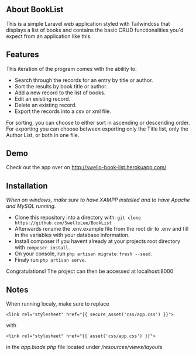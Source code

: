 
## About BookList

This is a simple Laravel web application styled with Tailwindcss that displays a list of books and contains the basic CRUD functionalities you'd expect from an application like this. 


## Features

This iteration of the program comes with the ability to:

- Search through the records for an entry by title or author.
- Sort the results by book title or author.
- Add a new record to the list of books.
- Edit an existing record.
- Delete an existing record.
- Export the records into a csv or xml file.

For sorting, you can choose to either sort in ascending or descending order. For exporting you can choose between exporting only the Title list, only the Author List, or both in one file.


## Demo

Check out the app over on http://swello-book-list.herokuapp.com/


## Installation

*When on windows, make sure to have XAMPP installed and to have Apache and MySQL running.*

- Clone this repository into a directory with: `git clone https://github.com/SwelloLee/BookList`
- Afterwards rename the .env.example file from the root dir to .env and fill in the variables with your database information.
- Install composer if you havent already at your projects root directory with `composer install`.
- On your console, run `php artisan migrate:fresh --seed`.
- Finaly run `php artisan serve`.

Congratulations! 
The project can then be accessed at localhost:8000


## Notes

When running localy, make sure to replace 

`<link rel="stylesheet" href="{{ secure_asset('css/app.css') }}">` 

with

`<link rel="stylesheet" href="{{ asset('css/app.css') }}">`

in the *app.blade.php* file located under */resources/views/layouts*
